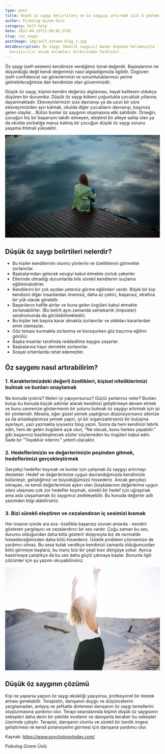 ```yaml
---
type: post
title: Düşük öz saygı belirtileri ve öz saygıyı artırmak için 3 yöntem
author: Psikolog Gizem Ünlü
category: Self-help
date: 2021-04-25T11:50:02.579Z
slug: /oz_saygi
postImage: img/self_esteem_blog_1.jpg
metaDescription: Öz saygı (benlik saygısı) bazen özgüven kelimesiyle
  karıştırılır ancak anlamları birbirinden farklıdır.
---
```

Öz saygı (self-esteem) kendimize verdiğimiz öznel değerdir. Başkalarının ne düşündüğü değil kendi değerimizi nasıl algıladığımızla ilgilidir. Özgüven (self-confidence) ise görevlerimizi ve sorumluluklarımızı yerine getirebileceğimize dair kendimize olan güvenimizdir.

Düşük öz saygı, kişinin kendini değersiz algılaması, hayat kalitesini oldukça düşüren bir durumdur. Düşük öz saygı kökeni çoğunlukla çocukluk yıllarına dayanmaktadır. Ebeveynlerinizin size davranışı ya da uzun bir süre ebeveyninizden ayrı kalmak, okulda diğer çocukların davranışı, başınıza gelen olaylar... Bütün bunlar öz saygının oluşmasına etki sahibidir. Örneğin, çocuğun hiç bir başarısını takdir etmeyen, eleştirel bir aileye sahip olan ya da okulda zorbalığa maruz kalmış bir çocuğun düşük öz saygı sorunu yaşama ihtimali yüksektir.

![](img/self_esteem_blog_1.jpg)

## Düşük öz saygı belirtileri nelerdir?

* Bu kişiler kendilerinin olumlu yönlerini ve özelliklerini görmekte zorlanırlar.
* Başkalarından gelecek sevgiyi kabul etmekte zorluk çekerler.
* Ellerinde olmadığı durumlarda bile sürekli kendilerini suçlama eğilimindedirler.
* Kendilerini bir çok açıdan yetersiz görme eğilimleri vardır. Böyle bir kişi kendisini diğer insanlardan önemsiz, daha az çekici, başarısız, etrafına bir yük olarak görebilir.
* Başarılarını hafife alırlar ve buna gelen övgüleri kabul etmekte zorlanabilirler. (Bu belirti aynı zamanda sahtekarlık (imposter) sendromunda da görülebilmektedir).
* Bu kişiler tek başına karar almakta zorlanırlar ve aldıkları kararlardan emin olamazlar.
* Göz teması kurmakta zorlanma ve konuşurken göz kaçırma eğilimi görülür.
* Başka insanlar tarafında reddedilme kaygısı yaşarlar.
* Başkalarına hayır demekte zorlanırlar.
* Sosyal ortamlarda rahat edemezler.

## Öz saygımı nasıl artırabilirim?

### 1. **Karakterimizdeki değerli özellikleri, kişisel niteliklerimizi bulmak ve bunları onaylamak**

Ne konuda iyisiniz? Neleri iyi yapıyorsunuz? Güçlü yanlarınız neler? Bunları bulup bu konuda küçük adımlar atarak kendinizi geliştirmeye devam etmek ve bunu çevrenize göstermenin bir yolunu bulmak öz saygıyı artırmak için iyi bir yöntemdir. Mesela, eğer güzel yemek yaptığınızı düşünüyorsanız ailenize ya da arkadaşlarınıza yemek yapın, iyi bir organizatörseniz bir buluşma ayarlayın, yazı yazmakta iyiyseniz blog yazın. Sonra da hem kendinizi tebrik edin, hem de gelen övgülere açık olun, "Ne olacak, bunu herkes yapabilir." gibi başarınızı basitleştirecek sözler söylemeden bu övgüleri kabul edin. Sade bir "Teşekkür ederim." yeterli olacaktır.

### 2. **Hedeflerimizin ve değerlerimizin peşinden gitmek, hedeflerimizi gerçekleştirmek**

Gerçekçi hedefler koymak ve bunlar için çalışmak öz saygıyı artırmayı destekler. Hedef ve değerlerimize uygun davrandığımızda kendimizle bütünleşir, geliştiğimizi ve büyüdüğümüzü hissederiz. Ancak gerçekçi olmayan, ve kendi değerlerimize aykırı olan (başkalarının değerlerine uygun olan) ulaşması çok zor hedefler koymak, sürekli bir hedef için uğraşmak ama asla ulaşamamak öz saygımızı zedeleyebilir. Bu konuda değerler adlı yazımdan bilgi alabilirsiniz.

### 3. **Bizi sürekli eleştiren ve cezalandıran iç sesimizi kısmak**

Her insanın içinde ara sıra -özellikle başarısız olunan anlarda - kendini gösteren yargılayıcı ve cezalandırıcı bir ses vardır. Çoğu zaman bu ses, durumu olduğundan daha kötü gösterir dolayısıyla biz de normalde hissedeceğimizden daha kötü hissederiz. Üstelik problemi çözmemize de yardımcı olmaz. Bu sese kulak verdikçe kendimizi zamanla olduğumuzdan kötü görmeye başlarız, bu inanç bizi bir çeşit kısır döngüye sokar. Ayrıca bastırmaya çalıştıkça da bu ses daha güçlü çıkmaya başlar. Bununla ilgili çözümler için şu yazımı okuyabilirsiniz.

![](img/brooke-cagle-qj1j4hodnti-unsplash.jpg)

## Düşük öz saygının çözümü

Kişi ne yaparsa yapsın öz saygı eksikliği yaşıyorsa, profesyonel bir destek alması gerekebilir. Terapistin, danışanın duygu ve düşüncelerini yargılamadan, anlayış ve şefkatle dinlemesi danışanın öz saygı temellerini oluşturmasına yardımcı olur. Terapi seanslarında kişinin düşük öz saygısının sebepleri daha derin bir şekilde incelenir ve danışanla beraber bu sebepler üzerinde çalışılır. Terapist, danışanın olumlu ve sürekli bir benlik imgesi geliştirmesi ve kendi potansiyelini görmesi için danışana yardımcı olur.

Kaynak: [](https://www.psychologytoday.com/)<https://www.psychologytoday.com/>

Psikolog Gizem Ünlü